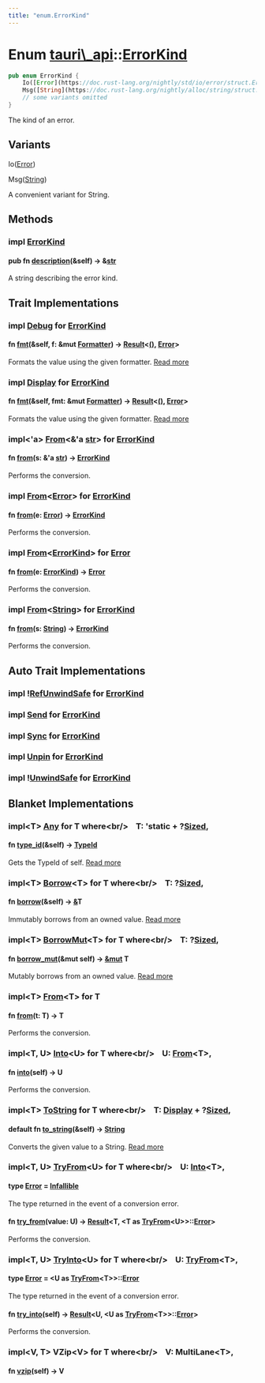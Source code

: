 ```yaml
---
title: "enum.ErrorKind"
---
```


Enum [tauri\\\_api](/docs/api/rust/tauri\_api/index.html)::[ErrorKind](/docs/api/rust/tauri\_api/)
==================================================================================================

```rust
pub enum ErrorKind {
    Io([Error](https://doc.rust-lang.org/nightly/std/io/error/struct.Error.html "struct std::io::error::Error")),
    Msg([String](https://doc.rust-lang.org/nightly/alloc/string/struct.String.html "struct alloc::string::String")),
    // some variants omitted
}
```

The kind of an error.

Variants
--------

<span>Io([Error](https://doc.rust-lang.org/nightly/std/io/error/struct.Error.html "struct std::io::error::Error"))</span>

<span>Msg([String](https://doc.rust-lang.org/nightly/alloc/string/struct.String.html "struct alloc::string::String"))</span>

A convenient variant for String.

Methods
-------

### <span>impl [ErrorKind](/docs/api/rust/tauri\_api/../tauri\_api/enum.ErrorKind.html "enum tauri\_api::ErrorKind")</span>

#### <span>pub fn [description](/docs/api/rust/tauri\_api/about:blank#method.description)(&self) -&gt; &[str](https://doc.rust-lang.org/nightly/std/primitive.str.html)</span>

A string describing the error kind.

Trait Implementations
---------------------

### <span>impl [Debug](https://doc.rust-lang.org/nightly/core/fmt/trait.Debug.html "trait core::fmt::Debug") for [ErrorKind](/docs/api/rust/tauri\_api/../tauri\_api/enum.ErrorKind.html "enum tauri\_api::ErrorKind")</span>

#### <span>fn [fmt](https://doc.rust-lang.org/nightly/core/fmt/trait.Debug.html#tymethod.fmt)(&self, f: &mut [Formatter](https://doc.rust-lang.org/nightly/core/fmt/struct.Formatter.html "struct core::fmt::Formatter")) -&gt; [Result](https://doc.rust-lang.org/nightly/core/result/enum.Result.html "enum core::result::Result")&lt;[()](https://doc.rust-lang.org/nightly/std/primitive.unit.html), [Error](https://doc.rust-lang.org/nightly/core/fmt/struct.Error.html "struct core::fmt::Error")&gt;</span>

Formats the value using the given formatter. [Read more](https://doc.rust-lang.org/nightly/core/fmt/trait.Debug.html#tymethod.fmt)

### <span>impl [Display](https://doc.rust-lang.org/nightly/core/fmt/trait.Display.html "trait core::fmt::Display") for [ErrorKind](/docs/api/rust/tauri\_api/../tauri\_api/enum.ErrorKind.html "enum tauri\_api::ErrorKind")</span>

#### <span>fn [fmt](https://doc.rust-lang.org/nightly/core/fmt/trait.Display.html#tymethod.fmt)(&self, fmt: &mut [Formatter](https://doc.rust-lang.org/nightly/core/fmt/struct.Formatter.html "struct core::fmt::Formatter")) -&gt; [Result](https://doc.rust-lang.org/nightly/core/result/enum.Result.html "enum core::result::Result")&lt;[()](https://doc.rust-lang.org/nightly/std/primitive.unit.html), [Error](https://doc.rust-lang.org/nightly/core/fmt/struct.Error.html "struct core::fmt::Error")&gt;</span>

Formats the value using the given formatter. [Read more](https://doc.rust-lang.org/nightly/core/fmt/trait.Display.html#tymethod.fmt)

### <span>impl&lt;'a&gt; [From](https://doc.rust-lang.org/nightly/core/convert/trait.From.html "trait core::convert::From")&lt;&'a [str](https://doc.rust-lang.org/nightly/std/primitive.str.html)&gt; for [ErrorKind](/docs/api/rust/tauri\_api/../tauri\_api/enum.ErrorKind.html "enum tauri\_api::ErrorKind")</span>

#### <span>fn [from](https://doc.rust-lang.org/nightly/core/convert/trait.From.html#tymethod.from)(s: &'a [str](https://doc.rust-lang.org/nightly/std/primitive.str.html)) -&gt; [ErrorKind](/docs/api/rust/tauri\_api/../tauri\_api/enum.ErrorKind.html "enum tauri\_api::ErrorKind")</span>

Performs the conversion.

### <span>impl [From](https://doc.rust-lang.org/nightly/core/convert/trait.From.html "trait core::convert::From")&lt;[Error](/docs/api/rust/tauri\_api/../tauri\_api/struct.Error.html "struct tauri\_api::Error")&gt; for [ErrorKind](/docs/api/rust/tauri\_api/../tauri\_api/enum.ErrorKind.html "enum tauri\_api::ErrorKind")</span>

#### <span>fn [from](https://doc.rust-lang.org/nightly/core/convert/trait.From.html#tymethod.from)(e: [Error](/docs/api/rust/tauri\_api/../tauri\_api/struct.Error.html "struct tauri\_api::Error")) -&gt; [ErrorKind](/docs/api/rust/tauri\_api/../tauri\_api/enum.ErrorKind.html "enum tauri\_api::ErrorKind")</span>

Performs the conversion.

### <span>impl [From](https://doc.rust-lang.org/nightly/core/convert/trait.From.html "trait core::convert::From")&lt;[ErrorKind](/docs/api/rust/tauri\_api/../tauri\_api/enum.ErrorKind.html "enum tauri\_api::ErrorKind")&gt; for [Error](/docs/api/rust/tauri\_api/../tauri\_api/struct.Error.html "struct tauri\_api::Error")</span>

#### <span>fn [from](https://doc.rust-lang.org/nightly/core/convert/trait.From.html#tymethod.from)(e: [ErrorKind](/docs/api/rust/tauri\_api/../tauri\_api/enum.ErrorKind.html "enum tauri\_api::ErrorKind")) -&gt; [Error](/docs/api/rust/tauri\_api/../tauri\_api/struct.Error.html "struct tauri\_api::Error")</span>

Performs the conversion.

### <span>impl [From](https://doc.rust-lang.org/nightly/core/convert/trait.From.html "trait core::convert::From")&lt;[String](https://doc.rust-lang.org/nightly/alloc/string/struct.String.html "struct alloc::string::String")&gt; for [ErrorKind](/docs/api/rust/tauri\_api/../tauri\_api/enum.ErrorKind.html "enum tauri\_api::ErrorKind")</span>

#### <span>fn [from](https://doc.rust-lang.org/nightly/core/convert/trait.From.html#tymethod.from)(s: [String](https://doc.rust-lang.org/nightly/alloc/string/struct.String.html "struct alloc::string::String")) -&gt; [ErrorKind](/docs/api/rust/tauri\_api/../tauri\_api/enum.ErrorKind.html "enum tauri\_api::ErrorKind")</span>

Performs the conversion.

Auto Trait Implementations
--------------------------

### <span>impl 	&#33;[RefUnwindSafe](https://doc.rust-lang.org/nightly/std/panic/trait.RefUnwindSafe.html "trait std::panic::RefUnwindSafe") for [ErrorKind](/docs/api/rust/tauri\_api/../tauri\_api/enum.ErrorKind.html "enum tauri\_api::ErrorKind")</span>

### <span>impl [Send](https://doc.rust-lang.org/nightly/core/marker/trait.Send.html "trait core::marker::Send") for [ErrorKind](/docs/api/rust/tauri\_api/../tauri\_api/enum.ErrorKind.html "enum tauri\_api::ErrorKind")</span>

### <span>impl [Sync](https://doc.rust-lang.org/nightly/core/marker/trait.Sync.html "trait core::marker::Sync") for [ErrorKind](/docs/api/rust/tauri\_api/../tauri\_api/enum.ErrorKind.html "enum tauri\_api::ErrorKind")</span>

### <span>impl [Unpin](https://doc.rust-lang.org/nightly/core/marker/trait.Unpin.html "trait core::marker::Unpin") for [ErrorKind](/docs/api/rust/tauri\_api/../tauri\_api/enum.ErrorKind.html "enum tauri\_api::ErrorKind")</span>

### <span>impl 	&#33;[UnwindSafe](https://doc.rust-lang.org/nightly/std/panic/trait.UnwindSafe.html "trait std::panic::UnwindSafe") for [ErrorKind](/docs/api/rust/tauri\_api/../tauri\_api/enum.ErrorKind.html "enum tauri\_api::ErrorKind")</span>

Blanket Implementations
-----------------------

### <span>impl&lt;T&gt; [Any](https://doc.rust-lang.org/nightly/core/any/trait.Any.html "trait core::any::Any") for T where&lt;br/&gt;    T: 'static + ?[Sized](https://doc.rust-lang.org/nightly/core/marker/trait.Sized.html "trait core::marker::Sized"),</span> 

#### <span>fn [type\_id](https://doc.rust-lang.org/nightly/core/any/trait.Any.html#tymethod.type\_id)(&self) -&gt; [TypeId](https://doc.rust-lang.org/nightly/core/any/struct.TypeId.html "struct core::any::TypeId")</span>

Gets the <span>TypeId</span> of <span>self</span>. [Read more](https://doc.rust-lang.org/nightly/core/any/trait.Any.html#tymethod.type\_id)

### <span>impl&lt;T&gt; [Borrow](https://doc.rust-lang.org/nightly/core/borrow/trait.Borrow.html "trait core::borrow::Borrow")&lt;T&gt; for T where&lt;br/&gt;    T: ?[Sized](https://doc.rust-lang.org/nightly/core/marker/trait.Sized.html "trait core::marker::Sized"),</span> 

#### <span>fn [borrow](https://doc.rust-lang.org/nightly/core/borrow/trait.Borrow.html#tymethod.borrow)(&self) -&gt; [&](https://doc.rust-lang.org/nightly/std/primitive.reference.html)T</span>

Immutably borrows from an owned value. [Read more](https://doc.rust-lang.org/nightly/core/borrow/trait.Borrow.html#tymethod.borrow)

### <span>impl&lt;T&gt; [BorrowMut](https://doc.rust-lang.org/nightly/core/borrow/trait.BorrowMut.html "trait core::borrow::BorrowMut")&lt;T&gt; for T where&lt;br/&gt;    T: ?[Sized](https://doc.rust-lang.org/nightly/core/marker/trait.Sized.html "trait core::marker::Sized"),</span> 

#### <span>fn [borrow\_mut](https://doc.rust-lang.org/nightly/core/borrow/trait.BorrowMut.html#tymethod.borrow\_mut)(&mut self) -&gt; [&mut](https://doc.rust-lang.org/nightly/std/primitive.reference.html) T</span>

Mutably borrows from an owned value. [Read more](https://doc.rust-lang.org/nightly/core/borrow/trait.BorrowMut.html#tymethod.borrow\_mut)

### <span>impl&lt;T&gt; [From](https://doc.rust-lang.org/nightly/core/convert/trait.From.html "trait core::convert::From")&lt;T&gt; for T</span>

#### <span>fn [from](https://doc.rust-lang.org/nightly/core/convert/trait.From.html#tymethod.from)(t: T) -&gt; T</span>

Performs the conversion.

### <span>impl&lt;T, U&gt; [Into](https://doc.rust-lang.org/nightly/core/convert/trait.Into.html "trait core::convert::Into")&lt;U&gt; for T where&lt;br/&gt;    U: [From](https://doc.rust-lang.org/nightly/core/convert/trait.From.html "trait core::convert::From")&lt;T&gt;,</span> 

#### <span>fn [into](https://doc.rust-lang.org/nightly/core/convert/trait.Into.html#tymethod.into)(self) -&gt; U</span>

Performs the conversion.

### <span>impl&lt;T&gt; [ToString](https://doc.rust-lang.org/nightly/alloc/string/trait.ToString.html "trait alloc::string::ToString") for T where&lt;br/&gt;    T: [Display](https://doc.rust-lang.org/nightly/core/fmt/trait.Display.html "trait core::fmt::Display") + ?[Sized](https://doc.rust-lang.org/nightly/core/marker/trait.Sized.html "trait core::marker::Sized"),</span> 

#### <span>default fn [to\_string](https://doc.rust-lang.org/nightly/alloc/string/trait.ToString.html#tymethod.to\_string)(&self) -&gt; [String](https://doc.rust-lang.org/nightly/alloc/string/struct.String.html "struct alloc::string::String")</span>

Converts the given value to a <span>String</span>. [Read more](https://doc.rust-lang.org/nightly/alloc/string/trait.ToString.html#tymethod.to\_string)

### <span>impl&lt;T, U&gt; [TryFrom](https://doc.rust-lang.org/nightly/core/convert/trait.TryFrom.html "trait core::convert::TryFrom")&lt;U&gt; for T where&lt;br/&gt;    U: [Into](https://doc.rust-lang.org/nightly/core/convert/trait.Into.html "trait core::convert::Into")&lt;T&gt;,</span> 

#### <span>type [Error](https://doc.rust-lang.org/nightly/core/convert/trait.TryFrom.html#associatedtype.Error) = [Infallible](https://doc.rust-lang.org/nightly/core/convert/enum.Infallible.html "enum core::convert::Infallible")</span>

The type returned in the event of a conversion error.

#### <span>fn [try\_from](https://doc.rust-lang.org/nightly/core/convert/trait.TryFrom.html#tymethod.try\_from)(value: U) -&gt; [Result](https://doc.rust-lang.org/nightly/core/result/enum.Result.html "enum core::result::Result")&lt;T, &lt;T as [TryFrom](https://doc.rust-lang.org/nightly/core/convert/trait.TryFrom.html "trait core::convert::TryFrom")&lt;U&gt;&gt;::[Error](https://doc.rust-lang.org/nightly/core/convert/trait.TryFrom.html#associatedtype.Error "type core::convert::TryFrom::Error")&gt;</span>

Performs the conversion.

### <span>impl&lt;T, U&gt; [TryInto](https://doc.rust-lang.org/nightly/core/convert/trait.TryInto.html "trait core::convert::TryInto")&lt;U&gt; for T where&lt;br/&gt;    U: [TryFrom](https://doc.rust-lang.org/nightly/core/convert/trait.TryFrom.html "trait core::convert::TryFrom")&lt;T&gt;,</span> 

#### <span>type [Error](https://doc.rust-lang.org/nightly/core/convert/trait.TryInto.html#associatedtype.Error) = &lt;U as [TryFrom](https://doc.rust-lang.org/nightly/core/convert/trait.TryFrom.html "trait core::convert::TryFrom")&lt;T&gt;&gt;::[Error](https://doc.rust-lang.org/nightly/core/convert/trait.TryFrom.html#associatedtype.Error "type core::convert::TryFrom::Error")</span>

The type returned in the event of a conversion error.

#### <span>fn [try\_into](https://doc.rust-lang.org/nightly/core/convert/trait.TryInto.html#tymethod.try\_into)(self) -&gt; [Result](https://doc.rust-lang.org/nightly/core/result/enum.Result.html "enum core::result::Result")&lt;U, &lt;U as [TryFrom](https://doc.rust-lang.org/nightly/core/convert/trait.TryFrom.html "trait core::convert::TryFrom")&lt;T&gt;&gt;::[Error](https://doc.rust-lang.org/nightly/core/convert/trait.TryFrom.html#associatedtype.Error "type core::convert::TryFrom::Error")&gt;</span>

Performs the conversion.

### <span>impl&lt;V, T&gt; VZip&lt;V&gt; for T where&lt;br/&gt;    V: MultiLane&lt;T&gt;,</span> 

#### <span>fn [vzip](/docs/api/rust/tauri\_api/about:blank#method.vzip)(self) -&gt; V</span>
      
